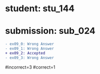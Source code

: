 # student: stu_144
# submission: sub_024

```diff
- ex09_0: Wrong Answer
- ex09_1: Wrong Answer
+ ex09_2: Accepted
- ex09_3: Wrong Answer
```
#incorrect=3
#correct=1
